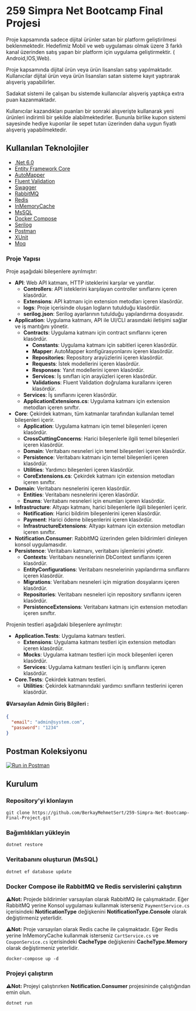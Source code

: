 # 259 Simpra Net Bootcamp Final Projesi

Proje kapsamında sadece dijital ürünler satan bir platform geliştirilmesi beklenmektedir. Hedefimiz Mobil ve web
uygulaması olmak üzere 3 farklı kanal üzerinden satış yapan bir platform için uygulama geliştirmektir. (
Android,IOS,Web).

Proje kapsamında dijital ürün veya ürün lisansları satışı yapılmaktadır. Kullanıcılar dijital ürün veya ürün lisansları
satan sisteme kayıt yaptırarak alışveriş yapabilirler.

Sadakat sistemi ile çalışan bu sistemde kullanıcılar alışveriş yaptıkça extra puan kazanmaktadır.

Kullanıcılar kazandıkları puanları bir sonraki alışverişte kullanarak yeni ürünleri indirimli bir şekilde
alabilmektedirler. Bununla birlike kupon sistemi sayesinde hediye kuponlar ile sepet tutarı üzerinden daha uygun fiyatlı
alışveriş yapabilmektedir.

## Kullanılan Teknolojiler

- [.Net 6.0](https://dotnet.microsoft.com/download/dotnet/6.0)
- [Entity Framework Core](https://docs.microsoft.com/en-us/ef/core/)
- [AutoMapper](https://automapper.org/)
- [Fluent Validation](https://fluentvalidation.net/)
- [Swagger](https://swagger.io/)
- [RabbitMQ](https://www.rabbitmq.com/)
- [Redis](https://redis.io/)
- [InMemoryCache](https://docs.microsoft.com/en-us/aspnet/core/performance/caching/memory?view=aspnetcore-5.0)
- [MsSQL](https://www.microsoft.com/en-us/sql-server/sql-server-downloads)
- [Docker Compose](https://docs.docker.com/compose/)
- [Serilog](https://serilog.net/)
- [Postman](https://www.postman.com/)
- [XUnit](https://xunit.net/)
- [Moq]()

### Proje Yapısı

Proje aşağıdaki bileşenlere ayrılmıştır:

- **API**: Web API katmanı, HTTP isteklerini karşılar ve yanıtlar.
    - **Controllers**: API isteklerini karşılayan controller sınıflarını içeren klasördür.
    - **Extensions**: API katmanı için extension metodları içeren klasördür.
    - **logs**: Proje içerisinde oluşan logların tutulduğu klasördür.
    - **serilog.json**: Serilog ayarlarının tutulduğu yapılandırma dosyasıdır.
- **Application**: Uygulama katmanı, API ile UI/CLI arasındaki iletişimi sağlar ve iş mantığını yönetir.
    - **Contracts**: Uygulama katmanı için contract sınıflarını içeren klasördür.
        - **Constants**: Uygulama katmanı için sabitleri içeren klasördür.
        - **Mapper**:  AutoMapper konfigürasyonlarını içeren klasördür.
        - **Repositories**: Repository arayüzlerini içeren klasördür.
        - **Requests**: İstek modellerini içeren klasördür.
        - **Responses**: Yanıt modellerini içeren klasördür.
        - **Services**: İş sınıfları için arayüzleri içeren klasördür.
        - **Validations**: Fluent Validation doğrulama kurallarını içeren klasördür.
    - **Services**: İş sınıflarını içeren klasördür.
    - **ApplicationExtensions.cs**: Uygulama katmanı için extension metodları içeren sınıftır.
- **Core**: Çekirdek katmanı, tüm katmanlar tarafından kullanılan temel bileşenleri içerir.
    - **Application**: Uygulama katmanı için temel bileşenleri içeren klasördür.
    - **CrossCuttingConcerns**: Harici bileşenlerle ilgili temel bileşenleri içeren klasördür.
    - **Domain**: Veritabanı nesneleri için temel bileşenleri içeren klasördür.
    - **Persistence**: Veritabanı katmanı için temel bileşenleri içeren klasördür.
    - **Utilities**: Yardımcı bileşenleri içeren klasördür.
    - **CoreExtensions.cs**: Çekirdek katmanı için extension metodları içeren sınıftır.
- **Domain**: Veritabanı nesnelerini içeren klasördür.
    - **Entities**: Veritabanı nesnelerini içeren klasördür.
    - **Enums**: Veritabanı nesneleri için enumları içeren klasördür.
- **Infrastructure**: Altyapı katmanı, harici bileşenlerle ilgili bileşenleri içerir.
    - **Notification**: Harici bildirim bileşenlerini içeren klasördür.
    - **Payment**: Harici ödeme bileşenlerini içeren klasördür.
    - **InfrastructureExtensions**: Altyapı katmanı için extension metodları içeren sınıftır.
- **Notification.Consumer**: RabbitMQ üzerinden gelen bildirimleri dinleyen konsol uygulamasıdır.
- **Persistence**: Veritabanı katmanı, veritabanı işlemlerini yönetir.
    - **Contexts**: Veritabanı nesnelerinin DbContext sınıflarını içeren klasördür.
    - **EntityConfigurations**: Veritabanı nesnelerinin yapılandırma sınıflarını içeren klasördür.
    - **Migrations**: Veritabanı nesneleri için migration dosyalarını içeren klasördür.
    - **Repositories**: Veritabanı nesneleri için repository sınıflarını içeren klasördür.
    - **PersistenceExtensions**: Veritabanı katmanı için extension metodları içeren sınıftır.

Projenin testleri aşağıdaki bileşenlere ayrılmıştır:

- **Application.Tests**: Uygulama katmanı testleri.
    - **Extensions**: Uygulama katmanı testleri için extension metodları içeren klasördür.
    - **Mocks**: Uygulama katmanı testleri için mock bileşenleri içeren klasördür.
    - **Services**: Uygulama katmanı testleri için iş sınıflarını içeren klasördür.
- **Core.Tests**: Çekirdek katmanı testleri.
    - **Utilities**: Çekirdek katmanındaki yardımcı sınıfların testlerini içeren klasördür.

**🔒Varsayılan Admin Giriş Bilgileri :**

```json
{
  "email": "admin@system.com",
  "password": "1234"
}
```

## Postman Koleksiyonu

[![Run in Postman](https://run.pstmn.io/button.svg)](https://app.getpostman.com/run-collection/23538386-2de3fb65-4479-4663-873a-fc9e291c9d1b?action=collection%2Ffork&source=rip_markdown&collection-url=entityId%3D23538386-2de3fb65-4479-4663-873a-fc9e291c9d1b%26entityType%3Dcollection%26workspaceId%3D81da7b17-d919-484f-81a7-a0ea4c8bd87a)

## Kurulum

### Repository'yi klonlayın

```
git clone https://github.com/BerkayMehmetSert/259-Simpra-Net-Bootcamp-Final-Project.git
```

### Bağımlılıkları yükleyin

```
dotnet restore
```

### Veritabanını oluşturun (MsSQL)

```
dotnet ef database update
```

### Docker Compose ile RabbitMQ ve Redis servislerini çalıştırın

**⚠️Not:** Projede bildirimler varsayılan olarak RabbitMQ ile çalışmaktadır. Eğer RabbitMQ yerine Konsol uygulaması kullanmak isterseniz `PaymentService.cs` içerisindeki **NotificationType** değişkenini **NotificationType.Console** olarak değiştirmeniz yeterlidir.

**⚠️Not:** Proje varsayılan olarak Redis cache ile çalışmaktadır. Eğer Redis yerine InMemoryCache kullanmak isterseniz
`CartService.cs` ve `CouponService.cs` içerisindeki **CacheType** değişkenini **CacheType.Memory** olarak değiştirmeniz yeterlidir.

```
docker-compose up -d
```

### Projeyi çalıştırın

**⚠️Not:** Projeyi çalıştırırken **Notification.Consumer** projesininde çalıştığından emin olun.

```
dotnet run
```
